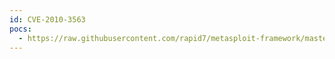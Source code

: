 ```yaml
---
id: CVE-2010-3563
pocs:
  - https://raw.githubusercontent.com/rapid7/metasploit-framework/master/modules/exploits/windows/browser/java_basicservice_impl.rb
---
```

